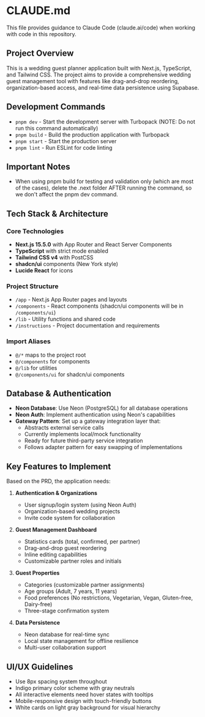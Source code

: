 # CLAUDE.md

This file provides guidance to Claude Code (claude.ai/code) when working with code in this repository.

## Project Overview

This is a wedding guest planner application built with Next.js, TypeScript, and Tailwind CSS. The project aims to provide a comprehensive wedding guest management tool with features like drag-and-drop reordering, organization-based access, and real-time data persistence using Supabase.

## Development Commands

- `pnpm dev` - Start the development server with Turbopack (NOTE: Do not run this command automatically)
- `pnpm build` - Build the production application with Turbopack
- `pnpm start` - Start the production server
- `pnpm lint` - Run ESLint for code linting

## Important Notes

- When using pnpm build for testing and validation only (which are most of the cases), delete the .next folder AFTER running the command, so we don't affect the pnpm dev command.

## Tech Stack & Architecture

### Core Technologies

- **Next.js 15.5.0** with App Router and React Server Components
- **TypeScript** with strict mode enabled
- **Tailwind CSS v4** with PostCSS
- **shadcn/ui** components (New York style)
- **Lucide React** for icons

### Project Structure

- `/app` - Next.js App Router pages and layouts
- `/components` - React components (shadcn/ui components will be in `/components/ui`)
- `/lib` - Utility functions and shared code
- `/instructions` - Project documentation and requirements

### Import Aliases

- `@/*` maps to the project root
- `@/components` for components
- `@/lib` for utilities
- `@/components/ui` for shadcn/ui components

## Database & Authentication

- **Neon Database**: Use Neon (PostgreSQL) for all database operations
- **Neon Auth**: Implement authentication using Neon's capabilities
- **Gateway Pattern**: Set up a gateway integration layer that:
  - Abstracts external service calls
  - Currently implements local/mock functionality
  - Ready for future third-party service integration
  - Follows adapter pattern for easy swapping of implementations

## Key Features to Implement

Based on the PRD, the application needs:

1. **Authentication & Organizations**

   - User signup/login system (using Neon Auth)
   - Organization-based wedding projects
   - Invite code system for collaboration

2. **Guest Management Dashboard**

   - Statistics cards (total, confirmed, per partner)
   - Drag-and-drop guest reordering
   - Inline editing capabilities
   - Customizable partner roles and initials

3. **Guest Properties**

   - Categories (customizable partner assignments)
   - Age groups (Adult, 7 years, 11 years)
   - Food preferences (No restrictions, Vegetarian, Vegan, Gluten-free, Dairy-free)
   - Three-stage confirmation system

4. **Data Persistence**
   - Neon database for real-time sync
   - Local state management for offline resilience
   - Multi-user collaboration support

## UI/UX Guidelines

- Use 8px spacing system throughout
- Indigo primary color scheme with gray neutrals
- All interactive elements need hover states with tooltips
- Mobile-responsive design with touch-friendly buttons
- White cards on light gray background for visual hierarchy
